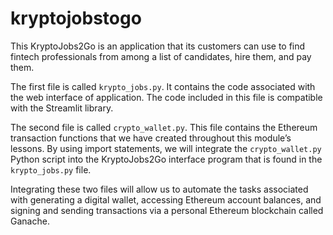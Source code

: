 # kryptojobstogo

This KryptoJobs2Go is an application that its customers can use to find fintech professionals from among a list of candidates, hire them, and pay them.

The first file is called `krypto_jobs.py`. It contains the code associated with the web interface of application. The code included in this file is compatible with the Streamlit library.

The second file  is called `crypto_wallet.py`. This file contains the Ethereum transaction functions that we have created throughout this module’s lessons. By using import statements, we will integrate the `crypto_wallet.py` Python script into the KryptoJobs2Go interface program that is found in the `krypto_jobs.py` file.

Integrating these two files will allow us to automate the tasks associated with generating a digital wallet, accessing Ethereum account balances, and signing and sending transactions via a personal Ethereum blockchain called Ganache.


